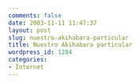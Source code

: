 ```yaml
---
comments: false
date: 2003-11-11 11:47:37
layout: post
slug: nuestro-akihabara-particular
title: Nuestro Akihabara particular
wordpress_id: 1284
categories:
- Internet
---
```


